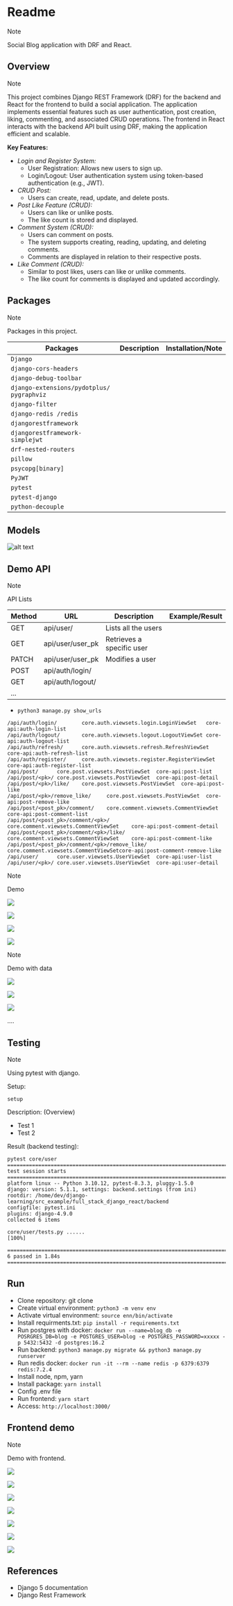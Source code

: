 # Readme

> [!NOTE]
> 
> Social Blog application with DRF and React.

## Overview 

> [!NOTE]
> 
> This project combines Django REST Framework (DRF) for the backend and React for the frontend to build a social application. The application implements essential features such as user authentication, post creation, liking, commenting, and associated CRUD operations. The frontend in React interacts with the backend API built using DRF, making the application efficient and scalable.

**Key Features:**
* *Login and Register System:*
  * User Registration: Allows new users to sign up.
  * Login/Logout: User authentication system using token-based authentication (e.g., JWT).
* *CRUD Post:*
  * Users can create, read, update, and delete posts.
* *Post Like Feature (CRUD):*
  * Users can like or unlike posts.
  * The like count is stored and displayed.
* *Comment System (CRUD):*
  * Users can comment on posts.
  * The system supports creating, reading, updating, and deleting comments.
  * Comments are displayed in relation to their respective posts.
* *Like Comment (CRUD):*
  * Similar to post likes, users can like or unlike comments.
  * The like count for comments is displayed and updated accordingly.

## Packages
> [!NOTE]
> 
> Packages in this project.

| Packages                                  | Description | Installation/Note |
| ----------------------------------------- | ----------- | ----------------- |
| `Django`                                  |
| `django-cors-headers`                     |
| `django-debug-toolbar`                    |
| `django-extensions/pydotplus/ pygraphviz` |
| `django-filter`                           |
| `django-redis /redis`                     |
| `djangorestframework`                     |
| `djangorestframework-simplejwt`           |
| `drf-nested-routers`                      |
| `pillow`                                  |
| `psycopg[binary]`                         |
| `PyJWT`                                   |
| `pytest`                                  |
| `pytest-django`                           |
| `python-decouple`                         |

## Models

![alt text](backend/diagrams/all_models.png)

## Demo API

> [!NOTE]
> 
> API Lists

| Method | URL | Description | Example/Result |
| -------| -------- | ----------- | -------------- |
| GET | api/user/ |  Lists all the users |
| GET | api/user/user_pk | Retrieves a specific user |
| PATCH | api/user/user_pk | Modifies a user |
| POST | api/auth/login/ | 
| GET | api/auth/logout/ |
| ...|




* `python3 manage.py show_urls`
```
/api/auth/login/        core.auth.viewsets.login.LoginViewSet   core-api:auth-login-list
/api/auth/logout/       core.auth.viewsets.logout.LogoutViewSet core-api:auth-logout-list
/api/auth/refresh/      core.auth.viewsets.refresh.RefreshViewSet       core-api:auth-refresh-list
/api/auth/register/     core.auth.viewsets.register.RegisterViewSet     core-api:auth-register-list
/api/post/      core.post.viewsets.PostViewSet  core-api:post-list
/api/post/<pk>/ core.post.viewsets.PostViewSet  core-api:post-detail
/api/post/<pk>/like/    core.post.viewsets.PostViewSet  core-api:post-like
/api/post/<pk>/remove_like/     core.post.viewsets.PostViewSet  core-api:post-remove-like
/api/post/<post_pk>/comment/    core.comment.viewsets.CommentViewSet    core-api:post-comment-list
/api/post/<post_pk>/comment/<pk>/       core.comment.viewsets.CommentViewSet    core-api:post-comment-detail
/api/post/<post_pk>/comment/<pk>/like/  core.comment.viewsets.CommentViewSet    core-api:post-comment-like
/api/post/<post_pk>/comment/<pk>/remove_like/   core.comment.viewsets.CommentViewSetcore-api:post-comment-remove-like
/api/user/      core.user.viewsets.UserViewSet  core-api:user-list
/api/user/<pk>/ core.user.viewsets.UserViewSet  core-api:user-detail
```

> [!NOTE]
> 
> Demo


![](Image/api_demo_user_list.png)

![](Image/api_demo_auth_register.png)

![](Image/api_demo_auth_login.png)

![](Image/api_demo_auth_refresh.png)

> [!NOTE]
> 
> Demo with data

![](Image/register.png)

![](Image/login.png)

![](Image/create_post.png)

....

## Testing

> [!NOTE]
> 
> Using pytest with django.

Setup:

```
setup
```

Description: (Overview)
* Test 1
* Test 2

Result (backend testing):

```
pytest core/user
==================================================================================================== test session starts =====================================================================================================
platform linux -- Python 3.10.12, pytest-8.3.3, pluggy-1.5.0
django: version: 5.1.1, settings: backend.settings (from ini)
rootdir: /home/dev/django-learning/src_example/full_stack_django_react/backend
configfile: pytest.ini
plugins: django-4.9.0
collected 6 items                                                                                                                                                                                                            

core/user/tests.py ......                                                                                                                                                                                              [100%]

===================================================================================================== 6 passed in 1.84s ======================================================================================================
```
## Run 

* Clone repository: git clone
* Create virtual environment: `python3 -m venv env`
* Activate virtual environment: `source enn/bin/activate`
* Install requirments.txt: `pip install -r requirements.txt`
* Run postgres with docker: `docker run --name=blog_db -e POSRGRES_DB=blog -e POSTGRES_USER=blog -e POSTGRES_PASSWORD=xxxxx -p 5432:5432 -d postgres:16.2`
* Run backend: `python3 manage.py migrate && python3 manage.py runserver`
* Run redis docker: `docker run -it --rm --name redis -p 6379:6379 redis:7.2.4`
* Install node, npm, yarn
* Install package: `yarn install`
* Config .env file 
* Run frontend: `yarn start`
* Access: `http://localhost:3000/`

## Frontend demo
> [!NOTE]
> 
> Demo with frontend.


![](Image/demo1.png)

![](Image/demo2.png)

![](Image/demo3.png)

![](Image/demo4.png)

![](Image/demo5.png)

![](Image/demo6.png)

![](Image/demo7.png)



## References 
* Django 5 documentation
* Django Rest Framework